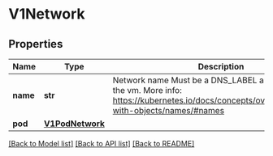 # V1Network

## Properties
Name | Type | Description | Notes
------------ | ------------- | ------------- | -------------
**name** | **str** | Network name Must be a DNS_LABEL and unique within the vm. More info: https://kubernetes.io/docs/concepts/overview/working-with-objects/names/#names | 
**pod** | [**V1PodNetwork**](V1PodNetwork.md) |  | [optional] 

[[Back to Model list]](../README.md#documentation-for-models) [[Back to API list]](../README.md#documentation-for-api-endpoints) [[Back to README]](../README.md)


